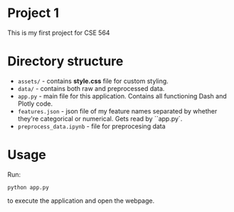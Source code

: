 # Project 1

This is my first project for CSE 564


# Directory structure

- `assets/` - contains **style.css** file for custom styling.
- `data/` - contains both raw and preprocessed data.
- `app.py` - main file for this application. Contains all functioning Dash and Plotly code.
- `features.json` - json file of my feature names separated by whether they're categorical or numerical. Gets read by ``app.py`.
- `preprocess_data.ipynb` - file for preprocesing data

# Usage

Run:
```shell
python app.py
```
to execute the application and open the webpage.